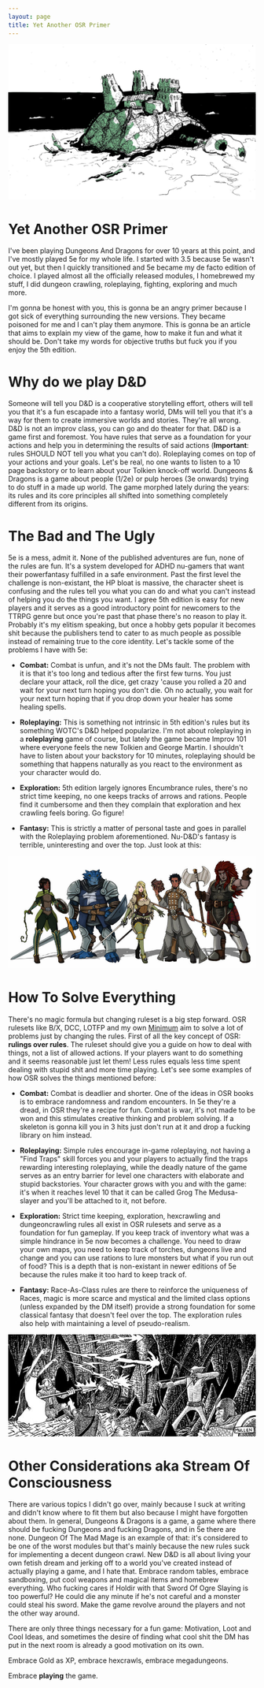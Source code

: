 ```yaml
---
layout: page
title: Yet Another OSR Primer
---
```


![Header](/images/osr_header.jfif)

# Yet Another OSR Primer
I've been playing Dungeons And Dragons for over 10 years at this point, and I've mostly played 5e for my whole life. I started with 3.5 because 5e wasn't out yet, but then I quickly transitioned and 5e became my de facto edition of choice. I played almost all the officially released modules, I homebrewed my stuff, I did dungeon crawling, roleplaying, fighting, exploring and much more. 

I'm gonna be honest with you, this is gonna be an angry primer because I got sick of everything surrounding the new versions. They became poisoned for me and I can't play them anymore. This is gonna be an article that aims to explain my view of the game, how to make it fun and what it should be. Don't take my words for objective truths but fuck you if you enjoy the 5th edition.

# Why do we play D&D
Someone will tell you D&D is a cooperative storytelling effort, others will tell you that it's a fun escapade into a fantasy world, DMs will tell you that it's a way for them to create immersive worlds and stories. They're all wrong. D&D is not an improv class, you can go and do theater for that. D&D is a game first and foremost. You have rules that serve as a foundation for your actions and help you in determining the results of said actions (**Important**: rules SHOULD NOT tell you what you can't do). Roleplaying comes on top of your actions and your goals. Let's be real, no one wants to listen to a 10 page backstory or to learn about your Tolkien knock-off world. Dungeons & Dragons is a game about people (1/2e) or pulp heroes (3e onwards) trying to do stuff in a made up world. The game morphed lately during the years: its rules and its core principles all shifted into something completely different from its origins.

# The Bad and The Ugly
5e is a mess, admit it. None of the published adventures are fun, none of the rules are fun. It's a system developed for ADHD nu-gamers that want their powerfantasy fulfilled in a safe environment. Past the first level the challenge is non-existant, the HP bloat is massive, the character sheet is confusing and the rules tell you what you can do and what you can't instead of helping you do the things you want. I agree 5th edition is easy for new players and it serves as a good introductory point for newcomers to the TTRPG genre but once you're past that phase there's no reason to play it. Probably it's my elitism speaking, but once a hobby gets popular it becomes shit because the publishers tend to cater to as much people as possible instead of remaining true to the core identity. Let's tackle some of the problems I have with 5e:

* **Combat:** Combat is unfun, and it's not the DMs fault. The problem with it is that it's too long and tedious after the first few turns. You just declare your attack, roll the dice, get crazy 'cause you rolled a 20 and wait for your next turn hoping you don't die. Oh no actually, you wait for your next turn hoping that if you drop down your healer has some healing spells.

* **Roleplaying:** This is something not intrinsic in 5th edition's rules but its something WOTC's D&D helped popularize. I'm not about roleplaying in a **roleplaying** game of course, but lately the game became Improv 101 where everyone feels the new Tolkien and George Martin. I shouldn't have to listen about your backstory for 10 minutes, roleplaying should be something that happens naturally as you react to the environment as your character would do.

* **Exploration:** 5th edition largely ignores Encumbrance rules, there's no strict time keeping, no one keeps tracks of arrows and rations. People find it cumbersome and then they complain that exploration and hex crawling feels boring. Go figure!

* **Fantasy:** This is strictly a matter of personal taste and goes in parallel with the Roleplaying problem aforementioned. Nu-D&D's fantasy is terrible, uninteresting and over the top. Just look at this: 

![Party](/images/party.jfif)

# How To Solve Everything
There's no magic formula but changing ruleset is a big step forward. OSR rulesets like B/X, DCC, LOTFP and my own [Minimum](https://www.drivethrurpg.com/product/332306/minimum) aim to solve a lot of problems just by changing the rules. First of all the key concept of OSR: **rulings over rules**. The ruleset should give you a guide on how to deal with things, not a list of allowed actions. If your players want to do something and it seems reasonable just let them! Less rules equals less time spent dealing with stupid shit and more time playing. Let's see some examples of how OSR solves the things mentioned before:

* **Combat:** Combat is deadlier and shorter. One of the ideas in OSR books is to embrace randomness and random encounters. In 5e they're a dread, in OSR they're a recipe for fun. Combat is war, it's not made to be won and this stimulates creative thinking and problem solving. If a skeleton is gonna kill you in 3 hits just don't run at it and drop a fucking library on him instead. 

* **Roleplaying:** Simple rules encourage in-game roleplaying, not having a "Find Traps" skill forces you and your players to actually find the traps rewarding interesting roleplaying, while the deadly nature of the game serves as an entry barrier for level one characters with elaborate and stupid backstories. Your character grows with you and with the game: it's when it reaches level 10 that it can be called Grog The Medusa-slayer and you'll be attached to it, not before.

* **Exploration:** Strict time keeping, exploration, hexcrawling and dungeoncrawling rules all exist in OSR rulesets and serve as a foundation for fun gameplay. If you keep track of inventory what was a simple hindrance in 5e now becomes a challenge. You need to draw your own maps, you need to keep track of torches, dungeons live and change and you can use rations to lure monsters but what if you run out of food? This is a depth that is non-existant in newer editions of 5e because the rules make it too hard to keep track of.

* **Fantasy:** Race-As-Class rules are there to reinforce the uniqueness of Races, magic is more scarce and mystical and the limited class options (unless expanded by the DM itself) provide a strong foundation for some classical fantasy that doesn't feel over the top. The exploration rules also help with maintaining a level of pseudo-realism. 

![Party](/images/wizard.jpg)

# Other Considerations aka Stream Of Consciousness
There are various topics I didn't go over, mainly because I suck at writing and didn't know where to fit them but also because I might have forgotten about them. In general, Dungeons & Dragons is a game, a game where there should be fucking Dungeons and fucking Dragons, and in 5e there are none. Dungeon Of The Mad Mage is an example of that: it's considered to be one of the worst modules but that's mainly because the new rules suck for implementing a decent dungeon crawl. New D&D is all about living your own fetish dream and jerking off to a world you've created instead of actually playing a game, and I hate that. Embrace random tables, embrace sandboxing, put cool weapons and magical items and homebrew everything. Who fucking cares if Holdir with that Sword Of Ogre Slaying is too powerful? He could die any minute if he's not careful and a monster could steal his sword. Make the game revolve around the players and not the other way around.

There are only three things necessary for a fun game: Motivation, Loot and Cool Ideas, and sometimes the desire of finding what cool shit the DM has put in the next room is already a good motivation on its own. 

Embrace Gold as XP, embrace hexcrawls, embrace megadungeons.

Embrace **playing** the game.